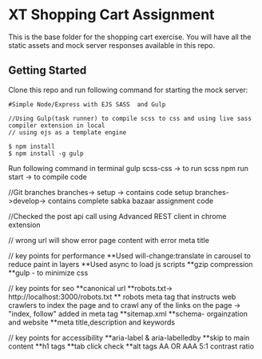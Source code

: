 # XT Shopping Cart Assignment

This is the base folder for the shopping cart exercise. You will have all the static assets and mock server responses available in this repo.

## Getting Started

Clone this repo and run following command for starting the mock server:

```
#Simple Node/Express with EJS SASS  and Gulp

//Using Gulp(task runner) to compile scss to css and using live sass compiler extension in local
// using ejs as a template engine

$ npm install
$ npm install -g gulp
```
Run following command in terminal
gulp scss-css -> to run scss 
npm run start -> to compile code 

//Git branches
branches-> setup -> contains code setup 
branches->develop-> contains complete sabka bazaar assignment code


//Checked the post api call using Advanced REST client in chrome extension

// wrong url will show error page content with error meta title

// key points for performance
**Used will-change:translate in carousel to reduce paint in layers
**Used async to load js scripts
**gzip compression
**gulp - to minimize css

// key points for seo
**canonical url
**robots.txt-> http://localhost:3000/robots.txt 
** robots meta tag that instructs web crawlers to index the page and to crawl any of the links on the page -> "index, follow" added in meta tag
**sitemap.xml
**schema- orgainzation and website
**meta title,description and keywords

// key points for accessibility
**aria-label & aria-labelledby
**skip to main content
**h1 tags
**tab click check
**alt tags
AA OR AAA 
5:1 contrast ratio



